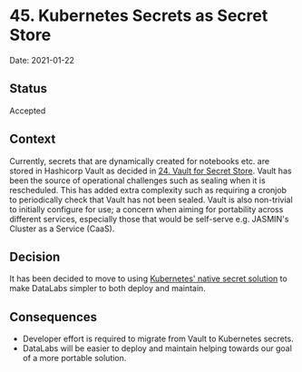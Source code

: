 # 45. Kubernetes Secrets as Secret Store

Date: 2021-01-22

## Status

Accepted

## Context

Currently, secrets that are dynamically created for notebooks etc. are stored in Hashicorp Vault as decided in [24. Vault for Secret Store](0024-vault-for-secret-store.md).
Vault has been the source of operational challenges such as sealing when it is rescheduled.
This has added extra complexity such as requiring a cronjob to periodically check that Vault has not been sealed.
Vault is also non-trivial to initially configure for use; a concern when aiming for portability across different services, especially those that would be self-serve e.g. JASMIN's Cluster as a Service (CaaS).

## Decision

It has been decided to move to using [Kubernetes' native secret solution](https://kubernetes.io/docs/concepts/configuration/secret) to make DataLabs simpler to both deploy and maintain.

## Consequences

* Developer effort is required to migrate from Vault to Kubernetes secrets.
* DataLabs will be easier to deploy and maintain helping towards our goal of a more portable solution.
